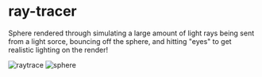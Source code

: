 # ray-tracer
Sphere rendered through simulating a large amount of light rays being sent from a light sorce, bouncing off the sphere, and hitting "eyes" to get realistic lighting on the render!

![raytrace](https://user-images.githubusercontent.com/71041401/167062892-25f0209f-0eb2-458c-a57d-7c147e553fba.png)
![sphere](https://user-images.githubusercontent.com/71041401/167062905-44b4fc3d-916c-46e4-bc4b-f836f845e21b.png)
